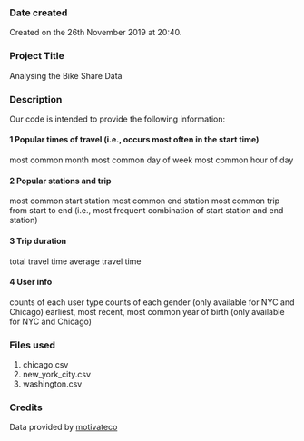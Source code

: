 ### Date created
Created on the 26th November 2019 at 20:40.

### Project Title
Analysing the Bike Share Data

### Description

Our code is intended to provide the following information:

#### 1 Popular times of travel (i.e., occurs most often in the start time)

most common month
most common day of week
most common hour of day

#### 2 Popular stations and trip

most common start station
most common end station
most common trip from start to end (i.e., most frequent combination of start station and end station)

#### 3 Trip duration

total travel time
average travel time

#### 4 User info

counts of each user type
counts of each gender (only available for NYC and Chicago)
earliest, most recent, most common year of birth (only available for NYC and Chicago)

### Files used

1. chicago.csv
2. new_york_city.csv
3. washington.csv

### Credits
Data provided by [motivateco](https://www.motivateco.com/)
